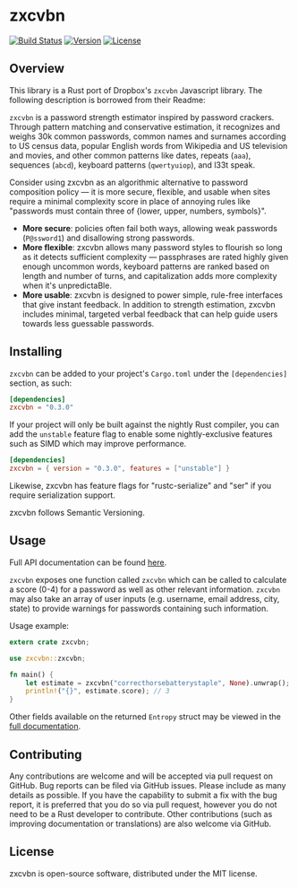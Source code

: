 # zxcvbn

[![Build Status](https://travis-ci.org/shssoichiro/zxcvbn-rs.svg?branch=master)](https://travis-ci.org/shssoichiro/zxcvbn-rs)
[![Version](https://img.shields.io/crates/v/zxcvbn.svg)](https://crates.io/crates/zxcvbn)
[![License](https://img.shields.io/crates/l/zxcvbn.svg)](https://github.com/shssoichiro/zxcvbn-rs/blob/master/LICENSE)

## Overview

This library is a Rust port of Dropbox's `zxcvbn` Javascript library. The following description is borrowed from their Readme:

`zxcvbn` is a password strength estimator inspired by password crackers. Through pattern matching and conservative estimation, it recognizes and weighs 30k common passwords, common names and surnames according to US census data, popular English words from Wikipedia and US television and movies, and other common patterns like dates, repeats (`aaa`), sequences (`abcd`), keyboard patterns (`qwertyuiop`), and l33t speak.

Consider using zxcvbn as an algorithmic alternative to password composition policy — it is more secure, flexible, and usable when sites require a minimal complexity score in place of annoying rules like "passwords must contain three of {lower, upper, numbers, symbols}".

* __More secure__: policies often fail both ways, allowing weak passwords (`P@ssword1`) and disallowing strong passwords.
* __More flexible__: zxcvbn allows many password styles to flourish so long as it detects sufficient complexity — passphrases are rated highly given enough uncommon words, keyboard patterns are ranked based on length and number of turns, and capitalization adds more complexity when it's unpredictaBle.
* __More usable__: zxcvbn is designed to power simple, rule-free interfaces that give instant feedback. In addition to strength estimation, zxcvbn includes minimal, targeted verbal feedback that can help guide users towards less guessable passwords.

## Installing

`zxcvbn` can be added to your project's `Cargo.toml` under the `[dependencies]` section, as such:

```toml
[dependencies]
zxcvbn = "0.3.0"
```

If your project will only be built against the nightly Rust compiler, you can add the `unstable` feature flag to enable
some nightly-exclusive features such as SIMD which may improve performance.

```toml
[dependencies]
zxcvbn = { version = "0.3.0", features = ["unstable"] }
```

Likewise, zxcvbn has feature flags for "rustc-serialize" and "ser" if you require serialization support.

zxcvbn follows Semantic Versioning.

## Usage

Full API documentation can be found [here](https://docs.rs/zxcvbn/*/zxcvbn/).

`zxcvbn` exposes one function called `zxcvbn` which can be called to calculate a score (0-4) for a password as well as other relevant information.
`zxcvbn` may also take an array of user inputs (e.g. username, email address, city, state) to provide warnings for passwords containing such information.

Usage example:

```rust
extern crate zxcvbn;

use zxcvbn::zxcvbn;

fn main() {
    let estimate = zxcvbn("correcthorsebatterystaple", None).unwrap();
    println!("{}", estimate.score); // 3
}
```

Other fields available on the returned `Entropy` struct may be viewed in the [full documentation](https://docs.rs/zxcvbn/*/zxcvbn/).

## Contributing

Any contributions are welcome and will be accepted via pull request on GitHub. Bug reports can be
filed via GitHub issues. Please include as many details as possible. If you have the capability
to submit a fix with the bug report, it is preferred that you do so via pull request,
however you do not need to be a Rust developer to contribute.
Other contributions (such as improving documentation or translations) are also welcome via GitHub.

## License

zxcvbn is open-source software, distributed under the MIT license.
